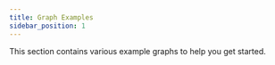 ```yaml
---
title: Graph Examples
sidebar_position: 1
---
```


This section contains various example graphs to help you get started.

<DocCardList />
